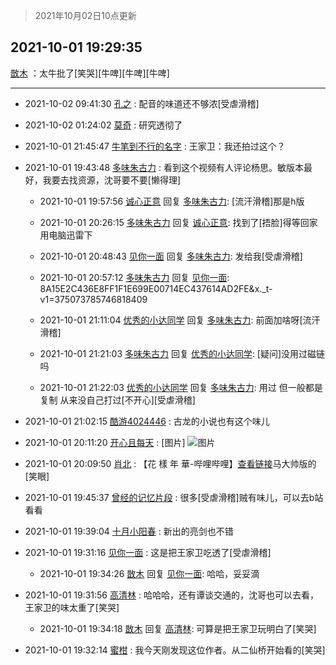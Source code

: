 > 2021年10月02日10点更新
<link rel="stylesheet" href="https://cdn.jsdelivr.net/gh/taotie6/sampleJSON@main/css/photo_show.css">
<meta name="referrer" content="no-referrer" />


 ## 2021-10-01 19:29:35 

 [㪚木](https://www.coolapk.com/feed/30394409?shareKey=ZWVlYWVmMTkxZjE4NjE1NmY3YzU~) ：太牛批了[笑哭][牛啤][牛啤][牛啤] 

<div class="album">
</div>

 ------- 

- 2021-10-02 09:41:30 [孔之](uid=2621308) : 配音的味道还不够浓[受虐滑稽] 

- 2021-10-02 01:24:02 [莫奇](uid=131936) : 研究透彻了 

- 2021-10-01 21:45:47 [牛笔到不行的名字](uid=2374460) : 王家卫：我还拍过这个？ 

- 2021-10-01 19:43:48 [多味朱古力](uid=1614110) : 看到这个视频有人评论杨思。敏版本最好，我要去找资源，沈哥要不要[懒得理] 

    - 2021-10-01 19:57:56 [诚心正意](uid=702743) 回复 [多味朱古力](uid=1614110): [流汗滑稽]那是h版 

    - 2021-10-01 20:26:15 [多味朱古力](uid=1614110) 回复 [诚心正意](uid=702743): 找到了[捂脸]得等回家用电脑迅雷下 

    - 2021-10-01 20:48:43 [见你一面](uid=598942) 回复 [多味朱古力](uid=1614110): 发给我[受虐滑稽] 

    - 2021-10-01 20:57:12 [多味朱古力](uid=1614110) 回复 [见你一面](uid=598942): 8A15E2C436E8FF1F1E699E00714EC437614AD2FE&amp;x._t-v1=375073785746818409 

    - 2021-10-01 21:11:04 [优秀的小达同学](uid=3114536) 回复 [多味朱古力](uid=1614110): 前面加啥呀[流汗滑稽] 

    - 2021-10-01 21:21:03 [多味朱古力](uid=1614110) 回复 [优秀的小达同学](uid=3114536): [疑问]没用过磁链吗 

    - 2021-10-01 21:22:03 [优秀的小达同学](uid=3114536) 回复 [多味朱古力](uid=1614110): 用过 但一般都是复制 从来没自己打过[不开心][受虐滑稽] 

- 2021-10-01 21:02:15 [酷游4024446](uid=4024446) : 古龙的小说也有这个味儿 

- 2021-10-01 20:11:20 [开心且每天](uid=1578393) : [图片] ![图片](https://image.coolapk.com/feed/2021/1001/20/1578393_f6601243_0278_2768@1080x2400.jpeg)

- 2021-10-01 20:09:50 [肖北](uid=1156293) : 【花 樣 年 華-哔哩哔哩】<a class="feed-link-url" href="https://b23.tv/KpYEfk" title="https://b23.tv/KpYEfk" target="_blank" rel="nofollow">查看链接</a>马大帅版的[笑眼] 

- 2021-10-01 19:45:37 [曾经的记忆片段](uid=2703645) : 很多[受虐滑稽]贼有味儿，可以去b站看看 

- 2021-10-01 19:39:04 [十月小阳春](uid=942542) : 新出的亮剑也不错 

- 2021-10-01 19:31:16 [见你一面](uid=598942) : 这是把王家卫吃透了[受虐滑稽] 

    - 2021-10-01 19:34:26 [㪚木](uid=1081091) 回复 [见你一面](uid=598942): 哈哈，妥妥滴 

- 2021-10-01 19:31:56 [高清林](uid=8114305) : 哈哈哈，还有谭谈交通的，沈哥也可以去看，王家卫的味太重了[笑哭] 

    - 2021-10-01 19:34:18 [㪚木](uid=1081091) 回复 [高清林](uid=8114305): 可算是把王家卫玩明白了[笑哭] 

- 2021-10-01 19:32:14 [蜜柑](uid=1097842) : 我今天刚发现这位作者。从二仙桥开始看的[笑哭] 

